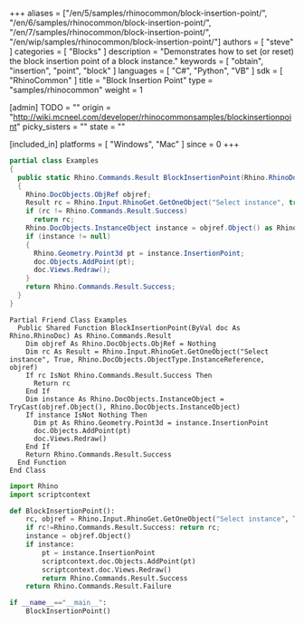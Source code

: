 +++
aliases = ["/en/5/samples/rhinocommon/block-insertion-point/", "/en/6/samples/rhinocommon/block-insertion-point/", "/en/7/samples/rhinocommon/block-insertion-point/", "/en/wip/samples/rhinocommon/block-insertion-point/"]
authors = [ "steve" ]
categories = [ "Blocks" ]
description = "Demonstrates how to set (or reset) the block insertion point of a block instance."
keywords = [ "obtain", "insertion", "point", "block" ]
languages = [ "C#", "Python", "VB" ]
sdk = [ "RhinoCommon" ]
title = "Block Insertion Point"
type = "samples/rhinocommon"
weight = 1

[admin]
TODO = ""
origin = "http://wiki.mcneel.com/developer/rhinocommonsamples/blockinsertionpoint"
picky_sisters = ""
state = ""

[included_in]
platforms = [ "Windows", "Mac" ]
since = 0
+++

<div class="codetab-content" id="cs">

```cs
partial class Examples
{
  public static Rhino.Commands.Result BlockInsertionPoint(Rhino.RhinoDoc doc)
  {
    Rhino.DocObjects.ObjRef objref;
    Result rc = Rhino.Input.RhinoGet.GetOneObject("Select instance", true, Rhino.DocObjects.ObjectType.InstanceReference, out objref);
    if (rc != Rhino.Commands.Result.Success)
      return rc;
    Rhino.DocObjects.InstanceObject instance = objref.Object() as Rhino.DocObjects.InstanceObject;
    if (instance != null)
    {
      Rhino.Geometry.Point3d pt = instance.InsertionPoint;
      doc.Objects.AddPoint(pt);
      doc.Views.Redraw();
    }
    return Rhino.Commands.Result.Success;
  }
}
```

</div>


<div class="codetab-content" id="vb">

```vbnet
Partial Friend Class Examples
  Public Shared Function BlockInsertionPoint(ByVal doc As Rhino.RhinoDoc) As Rhino.Commands.Result
	Dim objref As Rhino.DocObjects.ObjRef = Nothing
	Dim rc As Result = Rhino.Input.RhinoGet.GetOneObject("Select instance", True, Rhino.DocObjects.ObjectType.InstanceReference, objref)
	If rc IsNot Rhino.Commands.Result.Success Then
	  Return rc
	End If
	Dim instance As Rhino.DocObjects.InstanceObject = TryCast(objref.Object(), Rhino.DocObjects.InstanceObject)
	If instance IsNot Nothing Then
	  Dim pt As Rhino.Geometry.Point3d = instance.InsertionPoint
	  doc.Objects.AddPoint(pt)
	  doc.Views.Redraw()
	End If
	Return Rhino.Commands.Result.Success
  End Function
End Class
```

</div>


<div class="codetab-content" id="py">

```python
import Rhino
import scriptcontext

def BlockInsertionPoint():
    rc, objref = Rhino.Input.RhinoGet.GetOneObject("Select instance", True, Rhino.DocObjects.ObjectType.InstanceReference)
    if rc!=Rhino.Commands.Result.Success: return rc;
    instance = objref.Object()
    if instance:
        pt = instance.InsertionPoint
        scriptcontext.doc.Objects.AddPoint(pt)
        scriptcontext.doc.Views.Redraw()
        return Rhino.Commands.Result.Success
    return Rhino.Commands.Result.Failure

if __name__=="__main__":
    BlockInsertionPoint()
```

</div>

